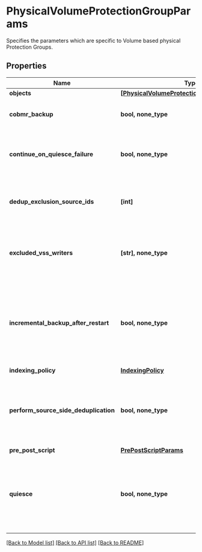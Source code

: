 # PhysicalVolumeProtectionGroupParams

Specifies the parameters which are specific to Volume based physical Protection Groups.

## Properties
Name | Type | Description | Notes
------------ | ------------- | ------------- | -------------
**objects** | [**[PhysicalVolumeProtectionGroupObjectParams]**](PhysicalVolumeProtectionGroupObjectParams.md) |  | 
**cobmr_backup** | **bool, none_type** | Specifies whether to take a CoBMR backup. | [optional] 
**continue_on_quiesce_failure** | **bool, none_type** | Specifies whether to continue backing up on quiesce failure | [optional] 
**dedup_exclusion_source_ids** | **[int]** | Specifies ids of sources for which deduplication has to be disabled. | [optional] 
**excluded_vss_writers** | **[str], none_type** | Specifies writer names which should be excluded from physical volume based backups. | [optional] 
**incremental_backup_after_restart** | **bool, none_type** | Specifies whether or not to perform an incremental backup after the server restarts. This is applicable to windows environments. | [optional] 
**indexing_policy** | [**IndexingPolicy**](IndexingPolicy.md) |  | [optional] 
**perform_source_side_deduplication** | **bool, none_type** | Specifies whether or not to perform source side deduplication on this Protection Group. | [optional] 
**pre_post_script** | [**PrePostScriptParams**](PrePostScriptParams.md) |  | [optional] 
**quiesce** | **bool, none_type** | Specifies Whether to take app-consistent snapshots by quiescing apps and the filesystem before taking a backup | [optional] 

[[Back to Model list]](../README.md#documentation-for-models) [[Back to API list]](../README.md#documentation-for-api-endpoints) [[Back to README]](../README.md)


